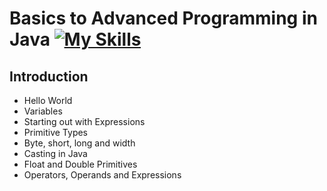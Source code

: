 # Basics to Advanced Programming in Java [![My Skills](https://skillicons.dev/icons?i=java)](https://skillicons.dev)

## Introduction ##
* Hello World
* Variables
* Starting out with Expressions
* Primitive Types
* Byte, short, long and width
* Casting in Java
* Float and Double Primitives
* Operators, Operands and Expressions

